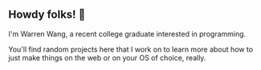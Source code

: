 ## Howdy folks! 🤠

I'm Warren Wang, a recent college graduate interested in programming.

You'll find random projects here that I work on to learn more about how 
to just make things on the web or on your OS of choice, really.
